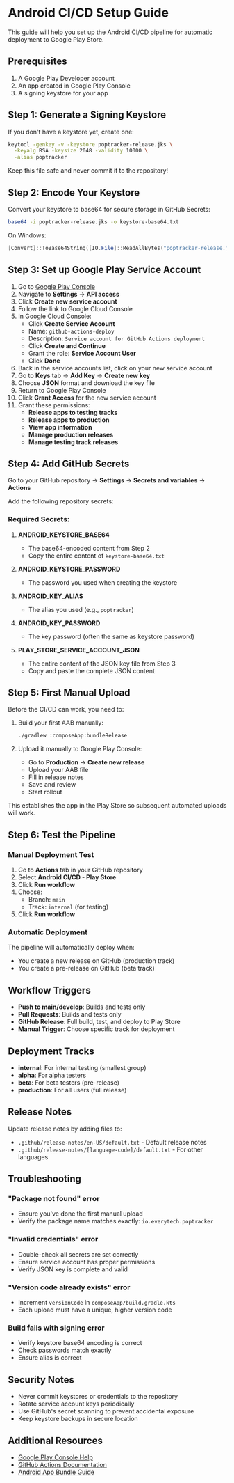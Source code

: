 # Android CI/CD Setup Guide

This guide will help you set up the Android CI/CD pipeline for automatic deployment to Google Play Store.

## Prerequisites

1. A Google Play Developer account
2. An app created in Google Play Console
3. A signing keystore for your app

## Step 1: Generate a Signing Keystore

If you don't have a keystore yet, create one:

```bash
keytool -genkey -v -keystore poptracker-release.jks \
  -keyalg RSA -keysize 2048 -validity 10000 \
  -alias poptracker
```

Keep this file safe and never commit it to the repository!

## Step 2: Encode Your Keystore

Convert your keystore to base64 for secure storage in GitHub Secrets:

```bash
base64 -i poptracker-release.jks -o keystore-base64.txt
```

On Windows:
```powershell
[Convert]::ToBase64String([IO.File]::ReadAllBytes("poptracker-release.jks")) | Out-File keystore-base64.txt
```

## Step 3: Set up Google Play Service Account

1. Go to [Google Play Console](https://play.google.com/console)
2. Navigate to **Settings** → **API access**
3. Click **Create new service account**
4. Follow the link to Google Cloud Console
5. In Google Cloud Console:
   - Click **Create Service Account**
   - Name: `github-actions-deploy`
   - Description: `Service account for GitHub Actions deployment`
   - Click **Create and Continue**
   - Grant the role: **Service Account User**
   - Click **Done**
6. Back in the service accounts list, click on your new service account
7. Go to **Keys** tab → **Add Key** → **Create new key**
8. Choose **JSON** format and download the key file
9. Return to Google Play Console
10. Click **Grant Access** for the new service account
11. Grant these permissions:
    - **Release apps to testing tracks**
    - **Release apps to production**
    - **View app information**
    - **Manage production releases**
    - **Manage testing track releases**

## Step 4: Add GitHub Secrets

Go to your GitHub repository → **Settings** → **Secrets and variables** → **Actions**

Add the following repository secrets:

### Required Secrets:

1. **ANDROID_KEYSTORE_BASE64**
   - The base64-encoded content from Step 2
   - Copy the entire content of `keystore-base64.txt`

2. **ANDROID_KEYSTORE_PASSWORD**
   - The password you used when creating the keystore

3. **ANDROID_KEY_ALIAS**
   - The alias you used (e.g., `poptracker`)

4. **ANDROID_KEY_PASSWORD**
   - The key password (often the same as keystore password)

5. **PLAY_STORE_SERVICE_ACCOUNT_JSON**
   - The entire content of the JSON key file from Step 3
   - Copy and paste the complete JSON content

## Step 5: First Manual Upload

Before the CI/CD can work, you need to:

1. Build your first AAB manually:
   ```bash
   ./gradlew :composeApp:bundleRelease
   ```

2. Upload it manually to Google Play Console:
   - Go to **Production** → **Create new release**
   - Upload your AAB file
   - Fill in release notes
   - Save and review
   - Start rollout

This establishes the app in the Play Store so subsequent automated uploads will work.

## Step 6: Test the Pipeline

### Manual Deployment Test

1. Go to **Actions** tab in your GitHub repository
2. Select **Android CI/CD - Play Store**
3. Click **Run workflow**
4. Choose:
   - Branch: `main`
   - Track: `internal` (for testing)
5. Click **Run workflow**

### Automatic Deployment

The pipeline will automatically deploy when:
- You create a new release on GitHub (production track)
- You create a pre-release on GitHub (beta track)

## Workflow Triggers

- **Push to main/develop**: Builds and tests only
- **Pull Requests**: Builds and tests only
- **GitHub Release**: Full build, test, and deploy to Play Store
- **Manual Trigger**: Choose specific track for deployment

## Deployment Tracks

- **internal**: For internal testing (smallest group)
- **alpha**: For alpha testers
- **beta**: For beta testers (pre-release)
- **production**: For all users (full release)

## Release Notes

Update release notes by adding files to:
- `.github/release-notes/en-US/default.txt` - Default release notes
- `.github/release-notes/[language-code]/default.txt` - For other languages

## Troubleshooting

### "Package not found" error
- Ensure you've done the first manual upload
- Verify the package name matches exactly: `io.everytech.poptracker`

### "Invalid credentials" error
- Double-check all secrets are set correctly
- Ensure service account has proper permissions
- Verify JSON key is complete and valid

### "Version code already exists" error
- Increment `versionCode` in `composeApp/build.gradle.kts`
- Each upload must have a unique, higher version code

### Build fails with signing error
- Verify keystore base64 encoding is correct
- Check passwords match exactly
- Ensure alias is correct

## Security Notes

- Never commit keystores or credentials to the repository
- Rotate service account keys periodically
- Use GitHub's secret scanning to prevent accidental exposure
- Keep keystore backups in secure location

## Additional Resources

- [Google Play Console Help](https://support.google.com/googleplay/android-developer)
- [GitHub Actions Documentation](https://docs.github.com/en/actions)
- [Android App Bundle Guide](https://developer.android.com/guide/app-bundle)
